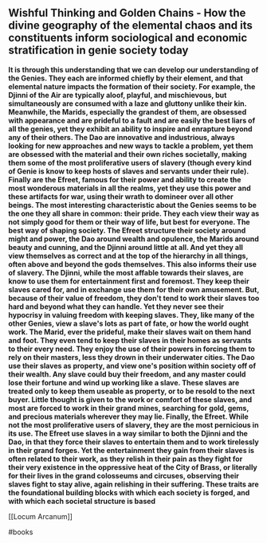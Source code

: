 
## Wishful Thinking and Golden Chains - How the divine geography of the elemental chaos and its constituents inform sociological and economic stratification in genie society today

**It is through this understanding that we can develop our understanding of the Genies. They each are informed chiefly by their element, and that elemental nature impacts the formation of their society. For example, the Djinni of the Air are typically aloof, playful, and mischievous, but simultaneously are consumed with a laze and gluttony unlike their kin. Meanwhile, the Marids, especially the grandest of them, are obsessed with appearance and are prideful to a fault and are easily the best liars of all the genies, yet they exhibit an ability to inspire and enrapture beyond any of their others. The Dao are innovative and industrious, always looking for new approaches and new ways to tackle a problem, yet them are obsessed with the material and their own riches societally, making them some of the most proliferative users of slavery (though every kind of Genie is know to keep hosts of slaves and servants under their rule). Finally are the Efreet, famous for their power and ability to create the most wonderous materials in all the realms, yet they use this power and these artifacts for war, using their wrath to domineer over all other beings. The most interesting characteristic about the Genies seems to be the one they all share in common: their pride. They each view their way as not simply good for them or their way of life, but best for everyone. The best way of shaping society. The Efreet structure their society around might and power, the Dao around wealth and opulence, the Marids around beauty and cunning, and the Djinni around little at all. And yet they all view themselves as correct and at the top of the hierarchy in all things, often above and beyond the gods themselves. This also informs their use of slavery. The Djinni, while the most affable towards their slaves, are know to use them for entertainment first and foremost. They keep their slaves cared for, and in exchange use them for their own amusement. But, because of their value of freedom, they don't tend to work their slaves too hard and beyond what they can handle. Yet they never see their hypocrisy in valuing freedom with keeping slaves. They, like many of the other Genies, view a slave's lots as part of fate, or how the world ought work. The Marid, ever the prideful, make their slaves wait on them hand and foot. They even tend to keep their slaves in their homes as servants to their every need. They enjoy the use of their powers in forcing them to rely on their masters, less they drown in their underwater cities. The Dao use their slaves as property, and view one's position within society off of their wealth. Any slave could buy their freedom, and any master could lose their fortune and wind up working like a slave. These slaves are treated only to keep them useable as property, or to be resold to the next buyer. Little thought is given to the work or comfort of these slaves, and most are forced to work in their grand mines, searching for gold, gems, and precious materials wherever they may lie. Finally, the Efreet. While not the most proliferative users of slavery, they are the most pernicious in its use. The Efreet use slaves in a way similar to both the Djinni and the Dao, in that they force their slaves to entertain them and to work tirelessly in their grand forges. Yet the entertainment they gain from their slaves is often related to their work, as they relish in their pain as they fight for their very existence in the oppressive heat of the City of Brass, or literally for their lives in the grand colosseums and circuses, observing their slaves fight to stay alive, again relishing in their suffering. These traits are the foundational building blocks with which each society is forged, and with which each societal structure is based**

[[Locum Arcanum]]

#books